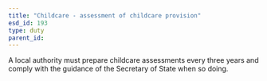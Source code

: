 ```yaml
---
title: "Childcare - assessment of childcare provision"
esd_id: 193
type: duty
parent_id:  
---
```


A local authority must prepare childcare assessments every three years and comply with the guidance of the Secretary of State when so doing.

